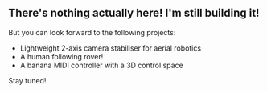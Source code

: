 

## There's nothing actually here! I'm still building it!

But you can look forward to the following projects:
* Lightweight 2-axis camera stabiliser for aerial robotics
* A human following rover!
* A banana MIDI controller with a 3D control space

Stay tuned!
